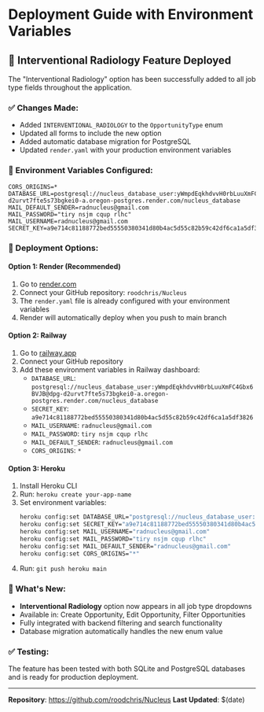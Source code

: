 # Deployment Guide with Environment Variables

## 🚀 Interventional Radiology Feature Deployed

The "Interventional Radiology" option has been successfully added to all job type fields throughout the application.

### ✅ Changes Made:
- Added `INTERVENTIONAL_RADIOLOGY` to the `OpportunityType` enum
- Updated all forms to include the new option
- Added automatic database migration for PostgreSQL
- Updated `render.yaml` with your production environment variables

### 🔧 Environment Variables Configured:
```
CORS_ORIGINS=*
DATABASE_URL=postgresql://nucleus_database_user:yWmpdEqkhdvvH0rbLuuXmFC4Gbx6BVJB@dpg-d2urvt7fte5s73bgkei0-a.oregon-postgres.render.com/nucleus_database
MAIL_DEFAULT_SENDER=radnucleus@gmail.com
MAIL_PASSWORD="tiry nsjm cqup rlhc"
MAIL_USERNAME=radnucleus@gmail.com
SECRET_KEY=a9e714c81188772bed55550380341d80b4ac5d55c82b59c42df6ca1a5df3826
```

### 🚀 Deployment Options:

#### Option 1: Render (Recommended)
1. Go to [render.com](https://render.com)
2. Connect your GitHub repository: `roodchris/Nucleus`
3. The `render.yaml` file is already configured with your environment variables
4. Render will automatically deploy when you push to main branch

#### Option 2: Railway
1. Go to [railway.app](https://railway.app)
2. Connect your GitHub repository
3. Add these environment variables in Railway dashboard:
   - `DATABASE_URL`: `postgresql://nucleus_database_user:yWmpdEqkhdvvH0rbLuuXmFC4Gbx6BVJB@dpg-d2urvt7fte5s73bgkei0-a.oregon-postgres.render.com/nucleus_database`
   - `SECRET_KEY`: `a9e714c81188772bed55550380341d80b4ac5d55c82b59c42df6ca1a5df3826`
   - `MAIL_USERNAME`: `radnucleus@gmail.com`
   - `MAIL_PASSWORD`: `tiry nsjm cqup rlhc`
   - `MAIL_DEFAULT_SENDER`: `radnucleus@gmail.com`
   - `CORS_ORIGINS`: `*`

#### Option 3: Heroku
1. Install Heroku CLI
2. Run: `heroku create your-app-name`
3. Set environment variables:
   ```bash
   heroku config:set DATABASE_URL="postgresql://nucleus_database_user:yWmpdEqkhdvvH0rbLuuXmFC4Gbx6BVJB@dpg-d2urvt7fte5s73bgkei0-a.oregon-postgres.render.com/nucleus_database"
   heroku config:set SECRET_KEY="a9e714c81188772bed55550380341d80b4ac5d55c82b59c42df6ca1a5df3826"
   heroku config:set MAIL_USERNAME="radnucleus@gmail.com"
   heroku config:set MAIL_PASSWORD="tiry nsjm cqup rlhc"
   heroku config:set MAIL_DEFAULT_SENDER="radnucleus@gmail.com"
   heroku config:set CORS_ORIGINS="*"
   ```
4. Run: `git push heroku main`

### 🎯 What's New:
- **Interventional Radiology** option now appears in all job type dropdowns
- Available in: Create Opportunity, Edit Opportunity, Filter Opportunities
- Fully integrated with backend filtering and search functionality
- Database migration automatically handles the new enum value

### ✅ Testing:
The feature has been tested with both SQLite and PostgreSQL databases and is ready for production deployment.

---
**Repository**: https://github.com/roodchris/Nucleus
**Last Updated**: $(date)
